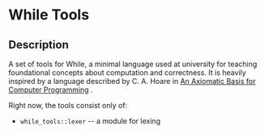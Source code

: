 # While Tools

## Description

A set of tools for While, a minimal language used at university for teaching
foundational concepts about computation and correctness. It is heavily inspired
by a language described by C. A. Hoare in
[An Axiomatic Basis for Computer Programming](https://dl.acm.org/doi/10.1145/363235.363259)
.

Right now, the tools consist only of:

- `while_tools::lexer` -- a module for lexing
